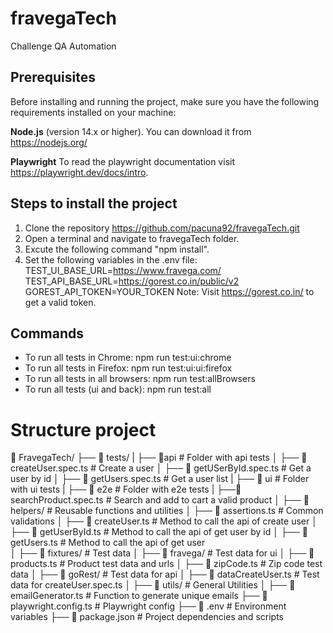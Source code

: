# fravegaTech
Challenge QA Automation

## Prerequisites
Before installing and running the project, make sure you have the following requirements installed on your machine:

**Node.js** 
(version 14.x or higher). You can download it from https://nodejs.org/

**Playwright** 
To read the playwright documentation visit https://playwright.dev/docs/intro.

## Steps to install the project

1. Clone the repository https://github.com/pacuna92/fravegaTech.git
2. Open a terminal and navigate to fravegaTech folder.
3. Excute the following command "npm install".
4. Set the following variables in the .env file:
    TEST_UI_BASE_URL=https://www.fravega.com/
    TEST_API_BASE_URL=https://gorest.co.in/public/v2
    GOREST_API_TOKEN=YOUR_TOKEN
Note: Visit https://gorest.co.in/ to get a valid token. 

## Commands
- To run all tests in Chrome: npm run test:ui:chrome
- To run all tests in Firefox: npm run test:ui:ui:firefox
- To run all tests in all browsers: npm run test:allBrowsers
- To run all tests (ui and back): npm run test:all

# Structure project
📁 FravegaTech/
├── 📁 tests/ 
|   ├── 📁api                                 # Folder with api tests
│       ├── 📄 createUser.spec.ts             # Create a user
│       ├── 📄 getUSerById.spec.ts            # Get a user by id
│       ├── 📄 getUsers.spec.ts               # Get a user list
|   ├── 📁 ui                                 # Folder with ui tests
|       ├── 📁 e2e                            # Folder with e2e tests
|           ├──📄searchProduct.spec.ts        # Search and add to cart a valid product 
│   ├── 📁 helpers/                           # Reusable functions and utilities
│       ├── 📄 assertions.ts                  # Common validations
│       ├── 📄 createUser.ts                  # Method to call the api of create user
│       ├── 📄 getUserById.ts                 # Method to call the api of get user by id
│       ├── 📄 getUsers.ts                    # Method to call the api of get user  
│   ├── 📁 fixtures/                          # Test data
│       ├── 📁 fravega/                       # Test data for ui
│           ├── 📄 products.ts                # Product test data and urls 
│           ├── 📄 zipCode.ts                 # Zip code test data
│       ├── 📁 goRest/                        # Test data for api 
│           ├── 📄 dataCreateUser.ts          # Test data for createUser.spec.ts 
│   ├── 📁 utils/                             # General Utilities
│       ├── 📄 emailGenerator.ts              # Function to generate unique emails
├── 📄 playwright.config.ts                   # Playwright config
├── 📄 .env                                   # Environment  variables
├── 📄 package.json                           # Project dependencies and scripts
